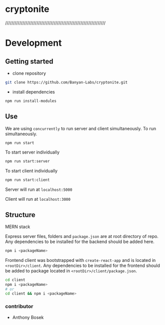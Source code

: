 # cryptonite

////////////////////////////////////////////////////////////////

# Development

## Getting started

- clone repository

```bash
git clone https://github.com/Banyan-Labs/cryptonite.git
```

- install dependencies

```bash
npm run install-modules
```

## Use

We are using `concurrently` to run server and client simultaneously. To run simultaneously.

```bash
npm run start
```

To start server individually

```bash
npm run start:server
```

To start client individually

```bash
npm run start:client
```

Server will run at `localhost:5000`

Client will run at `localhost:3000`

## Structure

MERN stack

Express server files, folders and `package.json` are at root directory of repo. Any dependencies to be installed for the backend should be added here.

```bash
npm i <packageName>
```

Frontend client was bootstrapped with `create-react-app` and is located in `<rootDir>/client`. Any dependencies to be installed for the frontend should be added to package located in `<rootDir>/client/package.json`.

```bash
cd client
npm i <packageName>
# or
cd client && npm i <packageName>
```

### contributor
- Anthony Bosek
